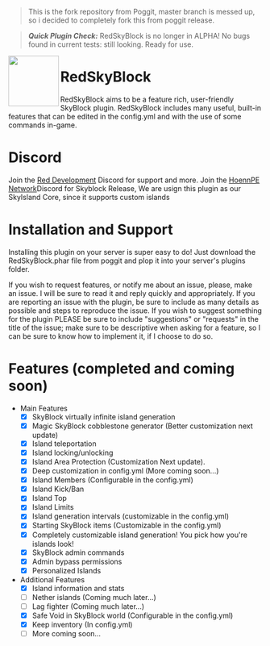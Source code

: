 > This is the fork repository from Poggit, master branch is messed up, so i decided to completely fork this from poggit release.

> __*Quick Plugin Check:*__ RedSkyBlock is no longer in ALPHA! No bugs found in current tests: still looking. Ready for use.

<img src="https://github.com/RedCraftGH/RedSkyBlock/blob/master/icon.png" width="100" height="100" align="left"></img>

# RedSkyBlock
RedSkyBlock aims to be a feature rich, user-friendly SkyBlock plugin. RedSkyBlock includes many useful, built-in features that can be edited in the config.yml and with the use of some commands in-game.

# Discord
Join the [Red Development](https://discord.gg/8s2sbvr) Discord for support and more.
Join the [HoennPE Network](https://discord.gg/6QsqzYH6Jh)Discord for Skyblock Release, We are usign this plugin as our SkyIsland Core, since it supports custom islands

# Installation and Support
Installing this plugin on your server is super easy to do! Just download the RedSkyBlock.phar file from poggit and plop it into your server's plugins folder.

If you wish to request features, or notify me about an issue, please, make an issue. I will be sure to read it and reply quickly and appropriately. If you are reporting an issue with the plugin, be sure to include as many details as possible and steps to reproduce the issue. If you wish to suggest something for the plugin PLEASE be sure to include "suggestions" or "requests" in the title of the issue; make sure to be descriptive when asking for a feature, so I can be sure to know how to implement it, if I choose to do so.

# Features (completed and coming soon)
- Main Features
  - [x] SkyBlock virtually infinite island generation
  - [x] Magic SkyBlock cobblestone generator (Better customization next update)
  - [x] Island teleportation
  - [x] Island locking/unlocking
  - [x] Island Area Protection (Customization Next update).
  - [x] Deep customization in config.yml (More coming soon...)
  - [x] Island Members (Configurable in the config.yml)
  - [x] Island Kick/Ban
  - [x] Island Top
  - [x] Island Limits
  - [x] Island generation intervals (customizable in the config.yml)
  - [x] Starting SkyBlock items (Customizable in the config.yml)
  - [x] Completely customizable island generation! You pick how you're islands look!
  - [x] SkyBlock admin commands
  - [x] Admin bypass permissions
  - [x] Personalized Islands
- Additional Features
  - [x] Island information and stats
  - [ ] Nether islands (Coming much later...)
  - [ ] Lag fighter (Coming much later...)
  - [x] Safe Void in SkyBlock world (Configurable in the config.yml)
  - [x] Keep inventory (In config.yml)
  - [ ] More coming soon...
